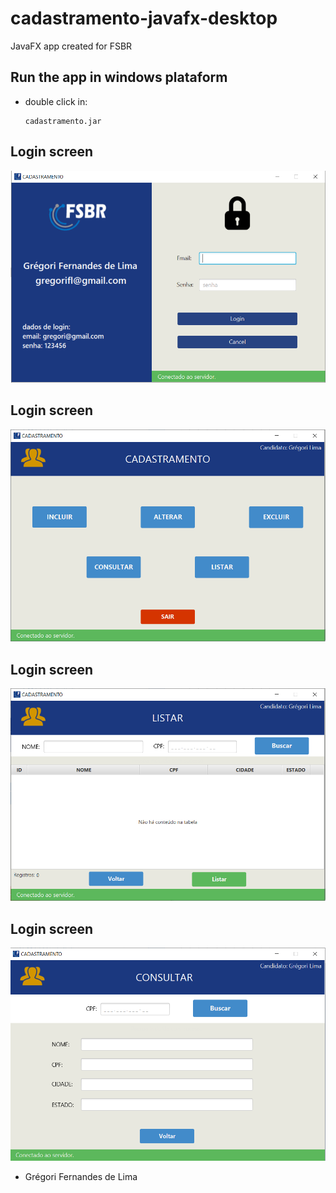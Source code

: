 
# cadastramento-javafx-desktop
 JavaFX app created for FSBR

## Run the app in windows plataform

  - double click in: 

		cadastramento.jar

## Login screen
![](https://raw.githubusercontent.com/gregoriLima/cadastramento-javafx-desktop/main/src/resources/images/login-screen.png)

## Login screen
![](https://raw.githubusercontent.com/gregoriLima/cadastramento-javafx-desktop/main/src/resources/images/main-screen.png)

## Login screen
![](https://raw.githubusercontent.com/gregoriLima/cadastramento-javafx-desktop/main/src/resources/images/list-screen.png)

## Login screen
![](https://raw.githubusercontent.com/gregoriLima/cadastramento-javafx-desktop/main/src/resources/images/consult-screen.png)

- Grégori Fernandes de Lima
